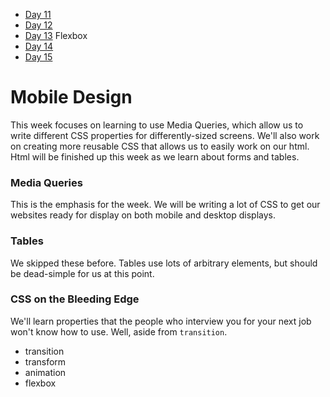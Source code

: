 * [Day 11](Day-11)
* [Day 12](Day-12)
* [Day 13](Day-13) Flexbox
* [Day 14](Day-14)
* [Day 15](Day-15)

# Mobile Design
This week focuses on learning to use Media Queries, which allow us to write different CSS properties for differently-sized screens. 
We'll also work on creating more reusable CSS that allows us to easily work on our html.
Html will be finished up this week as we learn about forms and tables.

### Media Queries
This is the emphasis for the week. We will be writing a lot of CSS to get our websites ready for display on both mobile and desktop displays.

### Tables
We skipped these before. Tables use lots of arbitrary elements, but should be dead-simple for us at this point.

### CSS on the Bleeding Edge
We'll learn properties that the people who interview you for your next job won't know how to use. Well, aside from `transition`.

* transition
* transform
* animation
* flexbox